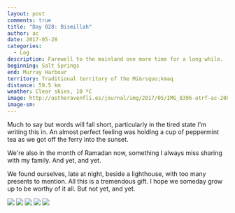```yaml
---
layout: post
comments: true
title: "Day 028: Bismillah"
author: ac
date: 2017-05-28
categories:
  - Log
description: Farewell to the mainland one more time for a long while.
beginning: Salt Springs 
end: Murray Harbour
territory: Traditional territory of the Mi&rsquo;kmaq 
distance: 59.5 km
weather: Clear skies, 10 ºC
image: http://astheravenfli.es/journal/img/2017/05/IMG_8396-atrf-ac-2000-web.jpg
image-sm:
---
```


Much to say but words will fall short, particularly in the tired state I'm writing this in. An almost perfect feeling was holding a cup of peppermint tea as we got off the ferry into the sunset. 

We're also in the month of Ramadan now, something I always miss sharing with my family. And yet, and yet.

We found ourselves, late at night, beside a lighthouse, with too many presents to mention. All this is a tremendous gift. I hope we someday grow up to be worthy of it all. But not yet, and yet.

<img src="http://astheravenfli.es/journal/img/2017/05/IMG_8383-atrf-ac-2000-web.jpg"> 

<img src="http://astheravenfli.es/journal/img/2017/05/IMG_8389-atrf-ac-2000-web.jpg"> 

<img src="http://astheravenfli.es/journal/img/2017/05/IMG_8392-atrf-ac-2000-web.jpg"> 

<img src="http://astheravenfli.es/journal/img/2017/05/IMG_8406-atrf-ac-2000-web.jpg"> 

<img src="http://astheravenfli.es/journal/img/2017/05/IMG_8415-atrf-ac-2000-web.jpg"> 

